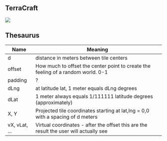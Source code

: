 ## TerraCraft
<img src="https://i.imgur.com/IwKcMV8.png"></img>

## Thesaurus
| Name        | Meaning |
| ------------- |------|
| d      | distance in meters between tile centers |
| offset      | How much to offset the center point to create the feeling of a random world. 0-1      |
| padding | ?      |
| dLng | at latitude lat, 1 meter equals dLng degrees |
| dLat | 1 meter always equals 1/111111 latitude degrees (approximately) |
| X, Y | Projected tile coordinates starting at lat,lng = 0,0 with a spacing of d meters|
| vX, vLat, ... | Virtual coordinates - after the offset this are the result the user will actually see|